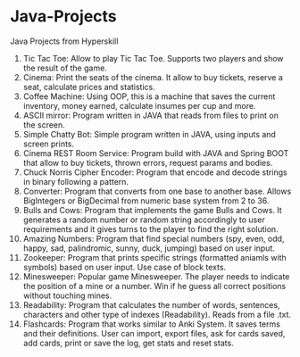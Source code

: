 # Java-Projects
Java Projects from Hyperskill

1. Tic Tac Toe: Allow to play Tic Tac Toe. Supports two players and show the result of the game.
2. Cinema: Print the seats of the cinema. It allow to buy tickets, reserve a seat, calculate prices and statistics.
3. Coffee Machine: Using OOP, this is a machine that saves the current inventory, money earned, calculate insumes per cup and more.
4. ASCII mirror: Program written in JAVA that reads from files to print on the screen.
5. Simple Chatty Bot: Simple program written in JAVA, using inputs and screen prints.
6. Cinema REST Room Service: Program build with JAVA and Spring BOOT that allow to buy tickets, thrown errors, request params and bodies.
7. Chuck Norris Cipher Encoder: Program that encode and decode strings in binary following a pattern.
8. Converter: Program that converts from one base to another base. Allows BigIntegers or BigDecimal from numeric base system from 2 to 36.
9. Bulls and Cows: Program that implements the game Bulls and Cows. It generates a random number or random string accordingly to user requirements and it gives turns to the player to find the right solution.
10. Amazing Numbers: Program that find special numbers (spy, even, odd, happy, sad, palindromic, sunny, duck, jumping) based on user input.
11. Zookeeper: Program that prints specific strings (formatted aniamls with symbols) based on user input. Use case of block texts.
12. Minesweeper: Popular game Minesweeper. The player needs to indicate the position of a mine or a number. Win if he guess all correct positions without touching mines.
13. Readability: Program that calculates the number of words, sentences, characters and other type of indexes (Readability). Reads from a file .txt.
14. Flashcards: Program that works similar to Anki System. It saves terms and their definitions. User can import, export files, ask for cards saved, add cards, print or save the log, get stats and reset stats.
